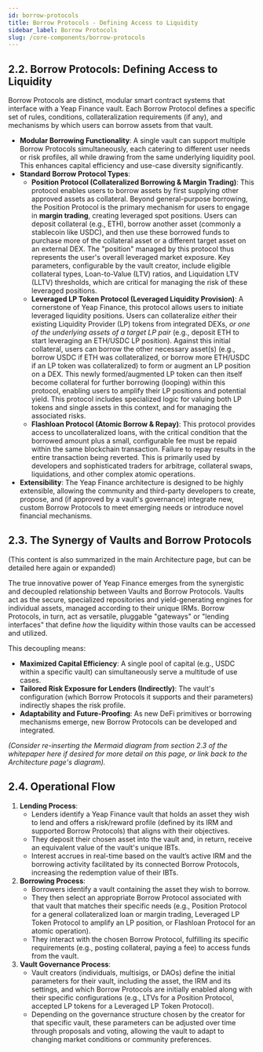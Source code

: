 ```yaml
---
id: borrow-protocols
title: Borrow Protocols - Defining Access to Liquidity
sidebar_label: Borrow Protocols
slug: /core-components/borrow-protocols
---
```


## 2.2. Borrow Protocols: Defining Access to Liquidity

Borrow Protocols are distinct, modular smart contract systems that interface with a Yeap Finance vault. Each Borrow Protocol defines a specific set of rules, conditions, collateralization requirements (if any), and mechanisms by which users can borrow assets from that vault.

* **Modular Borrowing Functionality**: A single vault can support multiple Borrow Protocols simultaneously, each catering to different user needs or risk profiles, all while drawing from the same underlying liquidity pool. This enhances capital efficiency and use-case diversity significantly.
* **Standard Borrow Protocol Types**:
    * **Position Protocol (Collateralized Borrowing & Margin Trading)**: This protocol enables users to borrow assets by first supplying other approved assets as collateral. Beyond general-purpose borrowing, the Position Protocol is the primary mechanism for users to engage in **margin trading**, creating leveraged spot positions. Users can deposit collateral (e.g., ETH), borrow another asset (commonly a stablecoin like USDC), and then use these borrowed funds to purchase more of the collateral asset or a different target asset on an external DEX. The "position" managed by this protocol thus represents the user's overall leveraged market exposure. Key parameters, configurable by the vault creator, include eligible collateral types, Loan-to-Value (LTV) ratios, and Liquidation LTV (LLTV) thresholds, which are critical for managing the risk of these leveraged positions.
    * **Leveraged LP Token Protocol (Leveraged Liquidity Provision)**: A cornerstone of Yeap Finance, this protocol allows users to initiate leveraged liquidity positions. Users can collateralize *either* their existing Liquidity Provider (LP) tokens from integrated DEXs, *or one of the underlying assets of a target LP pair* (e.g., deposit ETH to start leveraging an ETH/USDC LP position). Against this initial collateral, users can borrow the other necessary asset(s) (e.g., borrow USDC if ETH was collateralized, or borrow more ETH/USDC if an LP token was collateralized) to form or augment an LP position on a DEX. This newly formed/augmented LP token can then itself become collateral for further borrowing (looping) within this protocol, enabling users to amplify their LP positions and potential yield. This protocol includes specialized logic for valuing both LP tokens and single assets in this context, and for managing the associated risks.
    * **Flashloan Protocol (Atomic Borrow & Repay)**: This protocol provides access to uncollateralized loans, with the critical condition that the borrowed amount plus a small, configurable fee must be repaid within the same blockchain transaction. Failure to repay results in the entire transaction being reverted. This is primarily used by developers and sophisticated traders for arbitrage, collateral swaps, liquidations, and other complex atomic operations.
* **Extensibility**: The Yeap Finance architecture is designed to be highly extensible, allowing the community and third-party developers to create, propose, and (if approved by a vault's governance) integrate new, custom Borrow Protocols to meet emerging needs or introduce novel financial mechanisms.

## 2.3. The Synergy of Vaults and Borrow Protocols

(This content is also summarized in the main Architecture page, but can be detailed here again or expanded)

The true innovative power of Yeap Finance emerges from the synergistic and decoupled relationship between Vaults and Borrow Protocols. Vaults act as the secure, specialized repositories and yield-generating engines for individual assets, managed according to their unique IRMs. Borrow Protocols, in turn, act as versatile, pluggable "gateways" or "lending interfaces" that define *how* the liquidity within those vaults can be accessed and utilized.

This decoupling means:

* **Maximized Capital Efficiency**: A single pool of capital (e.g., USDC within a specific vault) can simultaneously serve a multitude of use cases.
* **Tailored Risk Exposure for Lenders (Indirectly)**: The vault's configuration (which Borrow Protocols it supports and their parameters) indirectly shapes the risk profile.
* **Adaptability and Future-Proofing**: As new DeFi primitives or borrowing mechanisms emerge, new Borrow Protocols can be developed and integrated.

*(Consider re-inserting the Mermaid diagram from section 2.3 of the whitepaper here if desired for more detail on this page, or link back to the Architecture page's diagram).*

## 2.4. Operational Flow

1.  **Lending Process**:
    * Lenders identify a Yeap Finance vault that holds an asset they wish to lend and offers a risk/reward profile (defined by its IRM and supported Borrow Protocols) that aligns with their objectives.
    * They deposit their chosen asset into the vault and, in return, receive an equivalent value of the vault's unique IBTs.
    * Interest accrues in real-time based on the vault’s active IRM and the borrowing activity facilitated by its connected Borrow Protocols, increasing the redemption value of their IBTs.
2.  **Borrowing Process**:
    * Borrowers identify a vault containing the asset they wish to borrow.
    * They then select an appropriate Borrow Protocol associated with that vault that matches their specific needs (e.g., Position Protocol for a general collateralized loan or margin trading, Leveraged LP Token Protocol to amplify an LP position, or Flashloan Protocol for an atomic operation).
    * They interact with the chosen Borrow Protocol, fulfilling its specific requirements (e.g., posting collateral, paying a fee) to access funds from the vault.
3.  **Vault Governance Process**:
    * Vault creators (individuals, multisigs, or DAOs) define the initial parameters for their vault, including the asset, the IRM and its settings, and which Borrow Protocols are initially enabled along with their specific configurations (e.g., LTVs for a Position Protocol, accepted LP tokens for a Leveraged LP Token Protocol).
    * Depending on the governance structure chosen by the creator for that specific vault, these parameters can be adjusted over time through proposals and voting, allowing the vault to adapt to changing market conditions or community preferences.

